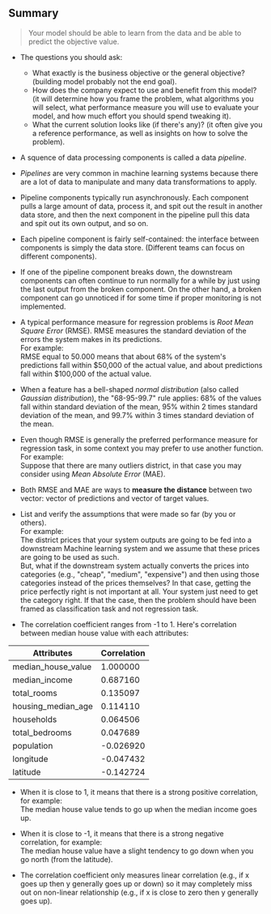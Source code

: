 ## Summary

> Your model should be able to learn from the data and be able to predict the objective value.

- The questions you should ask:
  - What exactly is the business objective or the general objective? (building model probably not the end goal).
  - How does the company expect to use and benefit from this model? (it will determine how you frame the problem, what algorithms you will select, what performance measure you will use to evaluate your model, and how much effort you should spend tweaking it).
  - What the current solution looks like (if there's any)? (it often give you a reference performance, as well as insights on how to solve the problem).

- A squence of data processing components is called a data _pipeline_.
- _Pipelines_ are very common in machine learning systems because there are a lot of data to manipulate and many data transformations to apply.
- Pipeline components typically run asynchronously. Each component pulls a large amount of data, process it, and spit out the result in another data store, and then the next component in the pipeline pull this data and spit out its own output, and so on.
- Each pipeline component is fairly self-contained: the interface between components is simply the data store. (Different teams can focus on different components).
- If one of the pipeline component breaks down, the downstream components can often continue to run normally for a while by just using the last output from the broken component. On the other hand, a broken component can go unnoticed if for some time if proper monitoring is not implemented.

- A typical performance measure for regression problems is _Root Mean Square Error_ (RMSE). RMSE measures the standard deviation of the errors the system makes in its predictions. <br>
For example: <br>
RMSE equal to 50.000 means that about 68% of the system's predictions fall within $50,000 of the actual value, and about predictions fall within $100,000 of the actual value. <br>
- When a feature has a bell-shaped _normal distribution_ (also called _Gaussian distribution_), the "68-95-99.7" rule applies: 68% of the values fall within standard deviation of the mean, 95% within 2 times standard deviation of the mean, and 99.7% within 3 times standard deviation of the mean.

- Even though RMSE is generally the preferred performance measure for regression task, in some context you may prefer to use another function. <br>
For example: <br>
Suppose that there are many outliers district, in that case you may consider using _Mean Absolute Error_ (MAE).

- Both RMSE and MAE are ways to __measure the distance__ between two vector: vector of predictions and vector of target values.

- List and verify the assumptions that were made so far (by you or others). <br>
For example: <br>
The district prices that your system outputs are going to be fed into a downstream Machine learning system and we assume that these prices are going to be used as such. <br>
But, what if the downstream system actually converts the prices into categories (e.g., "cheap", "medium", "expensive") and then using those categories instead of the prices themselves? In that case, getting the price perfectly right is not important at all. Your system just need to get the category right. If that the case, then the problem should have been framed as classification task and not regression task.

- The correlation coefficient ranges from -1 to 1. Here's correlation between median house value with each attributes:

Attributes | Correlation
--- | ---
median_house_value |    1.000000
median_income |         0.687160
total_rooms |           0.135097
housing_median_age |    0.114110
households |            0.064506
total_bedrooms |        0.047689
population |           -0.026920
longitude |            -0.047432
latitude |             -0.142724

  - When it is close to 1, it means that there is a strong positive correlation, for example: <br>
    The median house value tends to go up when the median income goes up. <br>
  - When it is close to -1, it means that there is a strong negative correlation, for example: <br>
    The median house value have a slight tendency to go down when you go north (from the latitude).

- The correlation coefficient only measures linear correlation (e.g., if x goes up then y generally goes up or down) so it may completely miss out on non-linear relationship (e.g., if x is close to zero then y generally goes up).
